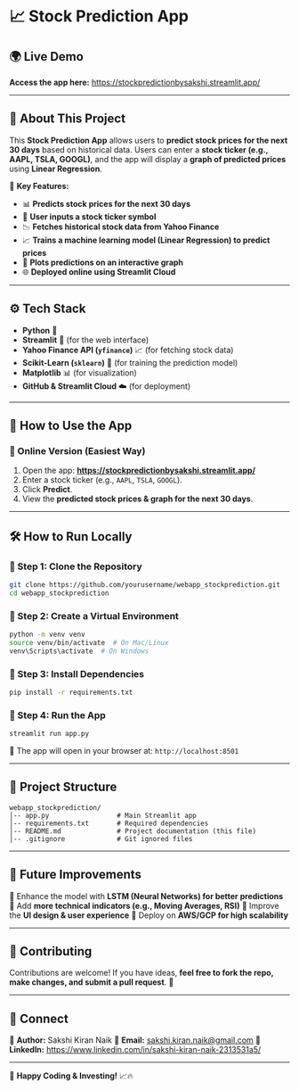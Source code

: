 # 📈 Stock Prediction App

## 🌍 Live Demo
**Access the app here:** https://stockpredictionbysakshi.streamlit.app/

---

## 📌 About This Project
This **Stock Prediction App** allows users to **predict stock prices for the next 30 days** based on historical data. Users can enter a **stock ticker (e.g., AAPL, TSLA, GOOGL)**, and the app will display a **graph of predicted prices** using **Linear Regression**.

🚀 **Key Features:**
- 📊 **Predicts stock prices for the next 30 days**
- 🔎 **User inputs a stock ticker symbol**
- 📉 **Fetches historical stock data from Yahoo Finance**
- 📈 **Trains a machine learning model (Linear Regression) to predict prices**
- 🎯 **Plots predictions on an interactive graph**
- 🌐 **Deployed online using Streamlit Cloud**

---

## ⚙️ Tech Stack
- **Python** 🐍
- **Streamlit** 🎈 (for the web interface)
- **Yahoo Finance API (`yfinance`)** 📈 (for fetching stock data)
- **Scikit-Learn (`sklearn`)** 🤖 (for training the prediction model)
- **Matplotlib** 📊 (for visualization)
- **GitHub & Streamlit Cloud** ☁️ (for deployment)

---

## 🚀 How to Use the App
### **🔹 Online Version (Easiest Way)**
1. Open the app: **https://stockpredictionbysakshi.streamlit.app/**
2. Enter a stock ticker (e.g., `AAPL`, `TSLA`, `GOOGL`).
3. Click **Predict**.
4. View the **predicted stock prices & graph for the next 30 days**.

---

## 🛠️ How to Run Locally
### **🔹 Step 1: Clone the Repository**
```sh
git clone https://github.com/yourusername/webapp_stockprediction.git
cd webapp_stockprediction
```

### **🔹 Step 2: Create a Virtual Environment**
```sh
python -m venv venv
source venv/bin/activate  # On Mac/Linux
venv\Scripts\activate  # On Windows
```

### **🔹 Step 3: Install Dependencies**
```sh
pip install -r requirements.txt
```

### **🔹 Step 4: Run the App**
```sh
streamlit run app.py
```

🔗 The app will open in your browser at: `http://localhost:8501`

---

## 📜 Project Structure
```plaintext
webapp_stockprediction/
│-- app.py                 # Main Streamlit app
│-- requirements.txt       # Required dependencies
│-- README.md              # Project documentation (this file)
│-- .gitignore             # Git ignored files
```

---

## 🔮 Future Improvements
🎯 Enhance the model with **LSTM (Neural Networks) for better predictions**
🎯 Add **more technical indicators (e.g., Moving Averages, RSI)**
🎯 Improve the **UI design & user experience**
🎯 Deploy on **AWS/GCP for high scalability**

---

## 🤝 Contributing
Contributions are welcome! If you have ideas, **feel free to fork the repo, make changes, and submit a pull request**. 🚀

---

## 🔗 Connect
💬 **Author:** Sakshi Kiran Naik
📧 **Email:** sakshi.kiran.naik@gmail.com
🔗 **LinkedIn:** https://www.linkedin.com/in/sakshi-kiran-naik-2313531a5/ 

---

🚀 **Happy Coding & Investing!** 📈🔥


